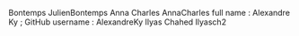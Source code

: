 Bontemps JulienBontemps
Anna Charles AnnaCharles
full name : Alexandre Ky ; GitHub username : AlexandreKy
Ilyas Chahed Ilyasch2
